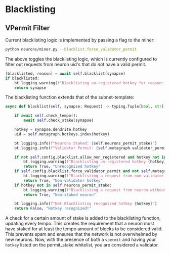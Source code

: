 # Blacklisting

## VPermit Filter

Current blacklisting logic is implemented by passing a flag to the miner:

```bash
python neurons/miner.py --blacklist.force_validator_permit
```

The above toggles the blacklisting logic, which is currently configured to filter out requests from neuron uid's that do _not_ have a valid permit.

```python
[blacklisted, reason] = await self.blacklist(synapse)
if blacklisted:
    bt.logging.warning(f"Blacklisting un-registered hotkey for reason: {reason}")
    return synapse
```

The blacklisting function extends that of the subnet-template:

```python
async def blacklist(self, synapse: Request) -> typing.Tuple[bool, str]:

    if await self.check_tempo():
        await self.check_stake(synapse)

    hotkey = synapse.dendrite.hotkey
    uid = self.metagraph.hotkeys.index(hotkey)

    bt.logging.info(f"Neurons Staked: {self.neurons_permit_stake}")
    bt.logging.info(f"Validator Permit: {self.metagraph.validator_permit[uid]}")

    if not self.config.blacklist.allow_non_registered and hotkey not in self.metagraph.hotkeys:
        bt.logging.warning(f"Blacklisting un-registered hotkey {hotkey}")
        return True, "Unrecognized hotkey"
    if self.config.blacklist.force_validator_permit and not self.metagraph.validator_permit[uid]:
        bt.logging.warning(f"Blacklisting a request from non-validator hotkey {hotkey}")
        return True, "Non-validator hotkey"
    if hotkey not in self.neurons_permit_stake:
        bt.logging.warning(f"Blacklisting a request from neuron without enough staked: {hotkey}")
        return True, "Non-staked neuron"

    bt.logging.info(f"Not Blacklisting recognized hotkey {hotkey}")
    return False, "Hotkey recognized!"
```

A check for a certain amount of stake is added to the blacklisting function, updating every tempo. This creates the requirement that a neuron must have staked for at least the tempo amount of blocks to be considered valid. This prevents spam and ensures that the network is not overwhelmed by new neurons. Now, with the presence of both a `vpermit` and having your `hotkey` listed on the permit_stake whitelist, you are considered a validator.
